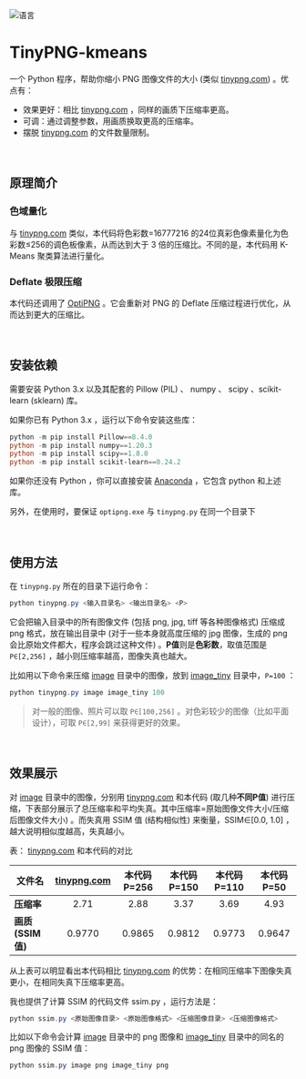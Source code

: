 ![语言](https://img.shields.io/badge/语言-python-7A50ED.svg) 

# TinyPNG-kmeans

一个 Python 程序，帮助你缩小 PNG 图像文件的大小 (类似 [tinypng.com](https://tinypng.com/)) 。优点有：

- 效果更好：相比 [tinypng.com](https://tinypng.com/) ，同样的画质下压缩率更高。
- 可调：通过调整参数，用画质换取更高的压缩率。
- 摆脱 [tinypng.com](https://tinypng.com/) 的文件数量限制。

　

## 原理简介

### 色域量化

与 [tinypng.com](https://tinypng.com/) 类似，本代码将色彩数=16777216 的24位真彩色像素量化为色彩数≤256的调色板像素，从而达到大于 3 倍的压缩比。不同的是，本代码用 K-Means 聚类算法进行量化。

### Deflate 极限压缩

本代码还调用了 [OptiPNG](https://optipng.sourceforge.net/) 。它会重新对 PNG 的 Deflate 压缩过程进行优化，从而达到更大的压缩比。

　

## 安装依赖

需要安装 Python 3.x 以及其配套的 Pillow (PIL) 、 numpy 、 scipy 、scikit-learn (sklearn) 库。

如果你已有 Python 3.x ，运行以下命令安装这些库：

```powershell
python -m pip install Pillow==8.4.0
python -m pip install numpy==1.20.3
python -m pip install scipy==1.8.0
python -m pip install scikit-learn==0.24.2
```

如果你还没有 Python ，你可以直接安装 [Anaconda](https://www.anaconda.com/products/distribution) ，它包含 python 和上述库。

另外，在使用时，要保证 `optipng.exe` 与 `tinypng.py` 在同一个目录下

　

## 使用方法

在 `tinypng.py` 所在的目录下运行命令：

```powershell
python tinypng.py <输入目录名> <输出目录名> <P>
```

它会把输入目录中的所有图像文件 (包括 png, jpg, tiff 等各种图像格式) 压缩成 png 格式，放在输出目录中 (对于一些本身就高度压缩的 jpg 图像，生成的 png 会比原始文件都大，程序会跳过这种文件) 。**P值**则是**色彩数**，取值范围是 `P∈[2,256]` ，越小则压缩率越高，图像失真也越大。

比如用以下命令来压缩 [image](./image) 目录中的图像，放到 [image_tiny]() 目录中，`P=100` ：

```powershell
python tinypng.py image image_tiny 100
```

> 对一般的图像、照片可以取 `P∈[100,256]` 。对色彩较少的图像（比如平面设计），可取 `P∈[2,99]` 来获得更好的效果。

　

## 效果展示

对 [image](./image) 目录中的图像，分别用 [tinypng.com](https://tinypng.com/) 和本代码 (取几种**不同P值**) 进行压缩，下表部分展示了总压缩率和平均失真。其中压缩率=原始图像文件大小/压缩后图像文件大小) 。而失真用 SSIM 值 (结构相似性) 来衡量，SSIM∈[0.0, 1.0] ，越大说明相似度越高，失真越小。

   表： [tinypng.com](https://tinypng.com/) 和本代码的对比

| 文件名            | [tinypng.com](https://tinypng.com/) | 本代码 P=256 | 本代码 P=150 | 本代码 P=110 | 本代码 P=50 |
| ----------------- | :---------------------------------: | :----------: | :----------: | :----------: | :---------: |
| **压缩率**        |                2.71                 |     2.88     |     3.37     |     3.69     |    4.93     |
| **画质 (SSIM值)** |               0.9770                |    0.9865    |    0.9812    |    0.9773    |   0.9647    |

从上表可以明显看出本代码相比 [tinypng.com](https://tinypng.com/) 的优势：在相同压缩率下图像失真更小，在相同失真下压缩率更高。

我也提供了计算 SSIM 的代码文件 ssim.py ，运行方法是：

```powershell
python ssim.py <原始图像目录> <原始图像格式> <压缩图像目录> <压缩图像格式>
```

比如以下命令会计算 [image](./image) 目录中的 png 图像和 [image_tiny]() 目录中的同名的 png 图像的 SSIM 值：

```powershell
python ssim.py image png image_tiny png
```

